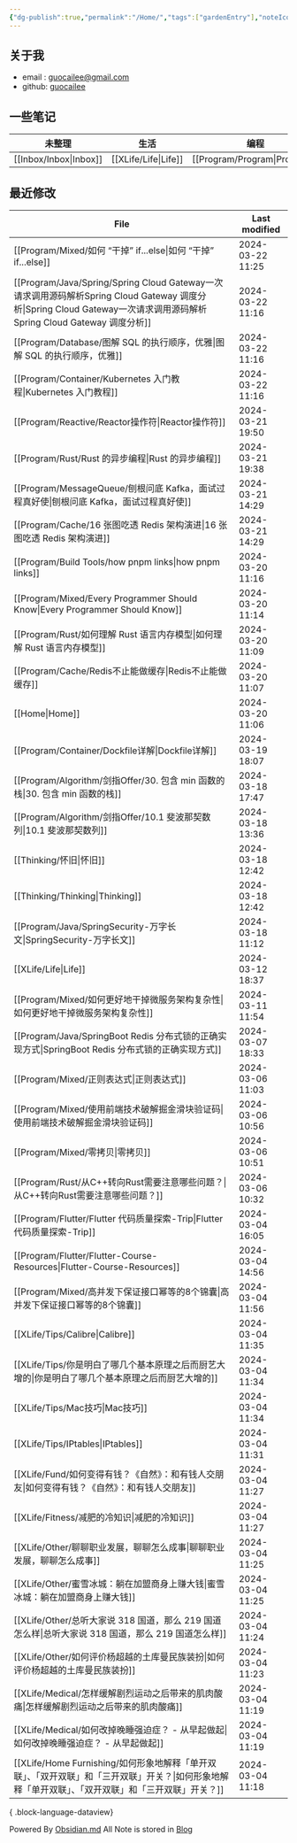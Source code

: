```yaml
---
{"dg-publish":true,"permalink":"/Home/","tags":["gardenEntry"],"noteIcon":""}
---
```


## 关于我
* email : [guocailee@gmail.com](mailto:guocailee@gmail.com)
* github: [guocailee](https://github.com/guocailee)

## 一些笔记

| 未整理       | 生活       | 编程          | 思考           |
| --------- | -------- | ----------- | ------------ |
| [[Inbox/Inbox\|Inbox]] | [[XLife/Life\|Life]] | [[Program/Program\|Program]] | [[Thinking/Thinking\|Thinking]] |
## 最近修改

| File                                                                                                                                        | Last modified    |
| ------------------------------------------------------------------------------------------------------------------------------------------- | ---------------- |
| [[Program/Mixed/如何 “干掉” if...else\|如何 “干掉” if...else]]                                                                                   | 2024-03-22 11:25 |
| [[Program/Java/Spring/Spring Cloud Gateway一次请求调用源码解析Spring Cloud Gateway 调度分析\|Spring Cloud Gateway一次请求调用源码解析Spring Cloud Gateway 调度分析]] | 2024-03-22 11:16 |
| [[Program/Database/图解 SQL 的执行顺序，优雅\|图解 SQL 的执行顺序，优雅]]                                                                                    | 2024-03-22 11:16 |
| [[Program/Container/Kubernetes 入门教程\|Kubernetes 入门教程]]                                                                                   | 2024-03-22 11:16 |
| [[Program/Reactive/Reactor操作符\|Reactor操作符]]                                                                                              | 2024-03-21 19:50 |
| [[Program/Rust/Rust 的异步编程\|Rust 的异步编程]]                                                                                                  | 2024-03-21 19:38 |
| [[Program/MessageQueue/刨根问底 Kafka，面试过程真好使\|刨根问底 Kafka，面试过程真好使]]                                                                          | 2024-03-21 14:29 |
| [[Program/Cache/16 张图吃透 Redis 架构演进\|16 张图吃透 Redis 架构演进]]                                                                                 | 2024-03-21 14:29 |
| [[Program/Build Tools/how pnpm links\|how pnpm links]]                                                                                   | 2024-03-20 11:16 |
| [[Program/Mixed/Every Programmer Should Know\|Every Programmer Should Know]]                                                             | 2024-03-20 11:14 |
| [[Program/Rust/如何理解 Rust 语言内存模型\|如何理解 Rust 语言内存模型]]                                                                                      | 2024-03-20 11:09 |
| [[Program/Cache/Redis不止能做缓存\|Redis不止能做缓存]]                                                                                               | 2024-03-20 11:07 |
| [[Home\|Home]]                                                                                                                           | 2024-03-20 11:06 |
| [[Program/Container/Dockfile详解\|Dockfile详解]]                                                                                             | 2024-03-19 18:07 |
| [[Program/Algorithm/剑指Offer/30. 包含 min 函数的栈\|30. 包含 min 函数的栈]]                                                                           | 2024-03-18 17:47 |
| [[Program/Algorithm/剑指Offer/10.1 斐波那契数列\|10.1 斐波那契数列]]                                                                                   | 2024-03-18 13:36 |
| [[Thinking/怀旧\|怀旧]]                                                                                                                      | 2024-03-18 12:42 |
| [[Thinking/Thinking\|Thinking]]                                                                                                          | 2024-03-18 12:42 |
| [[Program/Java/SpringSecurity-万字长文\|SpringSecurity-万字长文]]                                                                                | 2024-03-18 11:12 |
| [[XLife/Life\|Life]]                                                                                                                     | 2024-03-12 18:37 |
| [[Program/Mixed/如何更好地干掉微服务架构复杂性\|如何更好地干掉微服务架构复杂性]]                                                                                       | 2024-03-11 11:54 |
| [[Program/Java/SpringBoot Redis 分布式锁的正确实现方式\|SpringBoot Redis 分布式锁的正确实现方式]]                                                              | 2024-03-07 18:33 |
| [[Program/Mixed/正则表达式\|正则表达式]]                                                                                                           | 2024-03-06 11:03 |
| [[Program/Mixed/使用前端技术破解掘金滑块验证码\|使用前端技术破解掘金滑块验证码]]                                                                                       | 2024-03-06 10:56 |
| [[Program/Mixed/零拷贝\|零拷贝]]                                                                                                               | 2024-03-06 10:51 |
| [[Program/Rust/从C++转向Rust需要注意哪些问题？\|从C++转向Rust需要注意哪些问题？]]                                                                                | 2024-03-06 10:32 |
| [[Program/Flutter/Flutter 代码质量探索-Trip\|Flutter 代码质量探索-Trip]]                                                                             | 2024-03-04 16:05 |
| [[Program/Flutter/Flutter-Course-Resources\|Flutter-Course-Resources]]                                                                   | 2024-03-04 14:56 |
| [[Program/Mixed/高并发下保证接口幂等的8个锦囊\|高并发下保证接口幂等的8个锦囊]]                                                                                       | 2024-03-04 11:56 |
| [[XLife/Tips/Calibre\|Calibre]]                                                                                                          | 2024-03-04 11:35 |
| [[XLife/Tips/你是明白了哪几个基本原理之后而厨艺大增的\|你是明白了哪几个基本原理之后而厨艺大增的]]                                                                                | 2024-03-04 11:34 |
| [[XLife/Tips/Mac技巧\|Mac技巧]]                                                                                                              | 2024-03-04 11:34 |
| [[XLife/Tips/IPtables\|IPtables]]                                                                                                        | 2024-03-04 11:31 |
| [[XLife/Fund/如何变得有钱？《自然》：和有钱人交朋友\|如何变得有钱？《自然》：和有钱人交朋友]]                                                                                  | 2024-03-04 11:27 |
| [[XLife/Fitness/减肥的冷知识\|减肥的冷知识]]                                                                                                         | 2024-03-04 11:27 |
| [[XLife/Other/聊聊职业发展，聊聊怎么成事\|聊聊职业发展，聊聊怎么成事]]                                                                                             | 2024-03-04 11:25 |
| [[XLife/Other/蜜雪冰城：躺在加盟商身上赚大钱\|蜜雪冰城：躺在加盟商身上赚大钱]]                                                                                         | 2024-03-04 11:25 |
| [[XLife/Other/总听大家说 318 国道，那么 219 国道怎么样\|总听大家说 318 国道，那么 219 国道怎么样]]                                                                     | 2024-03-04 11:24 |
| [[XLife/Other/如何评价杨超越的土库曼民族装扮\|如何评价杨超越的土库曼民族装扮]]                                                                                         | 2024-03-04 11:23 |
| [[XLife/Medical/怎样缓解剧烈运动之后带来的肌肉酸痛\|怎样缓解剧烈运动之后带来的肌肉酸痛]]                                                                                   | 2024-03-04 11:19 |
| [[XLife/Medical/如何改掉晚睡强迫症？ - 从早起做起\|如何改掉晚睡强迫症？ - 从早起做起]]                                                                                 | 2024-03-04 11:19 |
| [[XLife/Home Furnishing/如何形象地解释「单开双联」、「双开双联」和「三开双联」开关？\|如何形象地解释「单开双联」、「双开双联」和「三开双联」开关？]]                                                 | 2024-03-04 11:18 |

{ .block-language-dataview}

Powered By [Obsidian.md](https://obsidian.md/)
All Note is stored in [Blog](https://github.com/guocailee/blog)